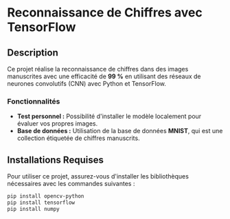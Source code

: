 # Reconnaissance de Chiffres avec TensorFlow

## Description
Ce projet réalise la reconnaissance de chiffres dans des images manuscrites avec une efficacité de **99 %** en utilisant des réseaux de neurones convolutifs (CNN) avec Python et TensorFlow.

### Fonctionnalités
- **Test personnel :** Possibilité d'installer le modèle localement pour évaluer vos propres images.
- **Base de données :** Utilisation de la base de données **MNIST**, qui est une collection étiquetée de chiffres manuscrits.

## Installations Requises
Pour utiliser ce projet, assurez-vous d'installer les bibliothèques nécessaires avec les commandes suivantes :



```bash
pip install opencv-python
pip install tensorflow
pip install numpy

